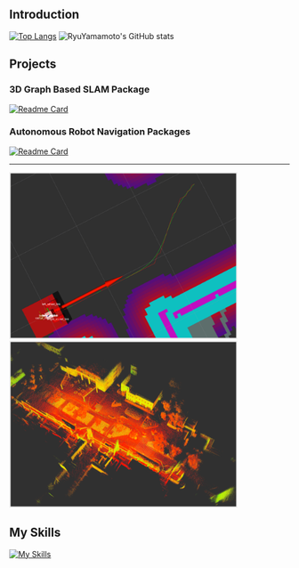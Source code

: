 ## Introduction

[![Top Langs](https://github-readme-stats.vercel.app/api/top-langs/?username=RyuYamamoto&layout=donut)](https://github.com/RyuYamamoto/github-readme-stats)
![RyuYamamoto's GitHub stats](https://github-readme-stats.vercel.app/api?username=RyuYamamoto&show_icons=true&bg_color=00000000)

## Projects
### 3D Graph Based SLAM Package
[![Readme Card](https://github-readme-stats.vercel.app/api/pin/?username=RyuYamamoto&repo=lidar_graph_slam)](https://github.com/RyuYamamoto/lidar_graph_slam) 
  
### Autonomous Robot Navigation Packages
[![Readme Card](https://github-readme-stats.vercel.app/api/pin/?username=RyuYamamoto&repo=navyu)](https://github.com/RyuYamamoto/navyu)  

-----

<img src="img/navigation.png" height=300 >       <img src="img/lidar_graph_slam.png" height=300 >

## My Skills
[![My Skills](https://skillicons.dev/icons?i=cpp,python,ros,github,neovim,linux)](https://skillicons.dev)
